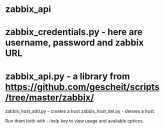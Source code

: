 zabbix_api
==========

zabbix_credentials.py - here are username, password and zabbix URL
===
zabbix_api.py - a library from https://github.com/gescheit/scripts/tree/master/zabbix/
===

zabbix_host_add.py - creates a host
zabbix_host_del.py - deletes a host.

Run them both with --help key to view usage and available options.
